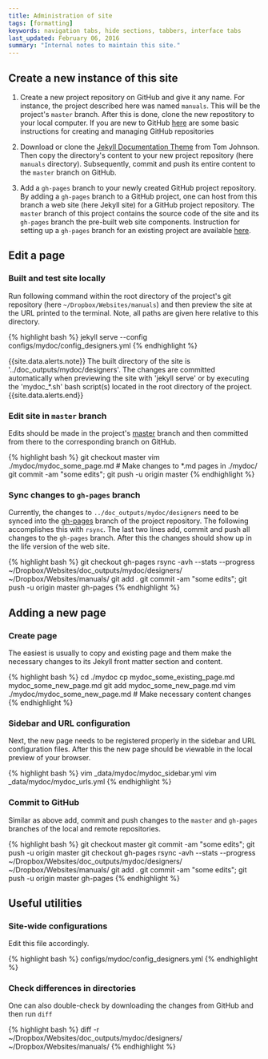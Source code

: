 ```yaml
---
title: Administration of site
tags: [formatting]
keywords: navigation tabs, hide sections, tabbers, interface tabs
last_updated: February 06, 2016
summary: "Internal notes to maintain this site."
---
```


## Create a new instance of this site

1. Create a new project repository on GitHub and give it any name. For instance, the project 
described here was named `manuals`. This will be the project's `master` branch. After this is done, clone the new repostitory to your 
local computer. If you are new to GitHub [here](https://guides.github.com/activities/hello-world/) are some basic instructions for creating 
and managing GitHub repositories

2. Download or clone the [Jekyll Documentation Theme](https://github.com/tomjohnson1492/documentation-theme-jekyll)
from Tom Johnson. Then copy the directory's content to your new project repository (here `manuals` directory).
Subsequently, commit and push its entire content to the `master` branch on GitHub.

3. Add a `gh-pages` branch to your newly created GitHub project repository.
By adding a `gh-pages` branch to a GitHub project, one can host from this branch 
a web site (here Jekyll site) for a GitHub project repository. The `master` branch of this
project contains the source code of the site and its `gh-pages` branch the pre-built web 
site components. Instruction for setting up a `gh-pages` branch for an existing project 
are available [here](https://help.github.com/articles/creating-project-pages-manually/).

## Edit a page

### Built and test site locally
Run following command within the root directory of the project's git repository
(here `~/Dropbox/Websites/manuals`) and then preview the site at the URL
printed to the terminal. Note, all paths are given here relative to this
directory.

{% highlight bash %}
jekyll serve --config configs/mydoc/config_designers.yml
{% endhighlight %}

{{site.data.alerts.note}} 
The built directory of the site is '../doc_outputs/mydoc/designers'. The changes are 
committed automatically when previewing the site with 'jekyll serve' or by executing the 'mydoc_*.sh' bash 
script(s) located in the root directory of the project.
{{site.data.alerts.end}}

### Edit site in `master` branch
Edits should be made in the project's [master](https://github.com/tgirke/manuals/tree/master) 
branch and then committed from there to the corresponding branch on GitHub.

{% highlight bash %}
git checkout master
vim ./mydoc/mydoc_some_page.md # Make changes to *.md pages in ./mydoc/
git commit -am "some edits"; git push -u origin master
{% endhighlight %}

### Sync changes to `gh-pages` branch
Currently, the changes to `../doc_outputs/mydoc/designers` need to be synced into the 
[gh-pages](https://github.com/tgirke/manuals/tree/gh-pages) branch of the project repository. The following accomplishes this with
`rsync`. The last two lines add, commit and push all changes to the `gh-pages` branch.
After this the changes should show up in the life version of the web site.

{% highlight bash %}
git checkout gh-pages
rsync -avh --stats --progress ~/Dropbox/Websites/doc_outputs/mydoc/designers/ ~/Dropbox/Websites/manuals/
git add .
git commit -am "some edits"; git push -u origin master gh-pages
{% endhighlight %}


## Adding a new page

### Create page
The easiest is usually to copy and existing page and them make the necessary changes
to its Jekyll front matter section and content.

{% highlight bash %}
cd ./mydoc
cp mydoc_some_existing_page.md mydoc_some_new_page.md
git add mydoc_some_new_page.md 
vim ./mydoc/mydoc_some_new_page.md # Make necessary content changes
{% endhighlight %}

### Sidebar and URL configuration
Next, the new page needs to be registered properly in the sidebar and URL configuration 
files. After this the new page should be viewable in the local preview of your browser.

{% highlight bash %}
vim _data/mydoc/mydoc_sidebar.yml
vim _data/mydoc/mydoc_urls.yml
{% endhighlight %}

### Commit to GitHub
Similar as above add, commit and push changes to the `master` and `gh-pages` branches 
of the local and remote repositories.

{% highlight bash %}
git checkout master
git commit -am "some edits"; git push -u origin master
git checkout gh-pages
rsync -avh --stats --progress ~/Dropbox/Websites/doc_outputs/mydoc/designers/ ~/Dropbox/Websites/manuals/
git add .
git commit -am "some edits"; git push -u origin master gh-pages
{% endhighlight %}

## Useful utilities

### Site-wide configurations
Edit this file accordingly.

{% highlight bash %}
configs/mydoc/config_designers.yml
{% endhighlight %}

### Check differences in directories
One can also double-check by downloading the changes from GitHub and then run `diff`

{% highlight bash %}
diff -r ~/Dropbox/Websites/doc_outputs/mydoc/designers/ ~/Dropbox/Websites/manuals/
{% endhighlight %}




